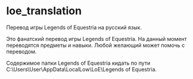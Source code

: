 # loe_translation
Перевод игры Legends of Equestria на русский язык.

Это фанатский перевод игры Legends of Equestria. На данный момент переводятся предметы и навыки. Любой желающий может помочь с переводом.

Содержимое папки Legends of Equestria кидать по пути C:\Users\User\AppData\LocalLow\LoE\Legends of Equestria.
